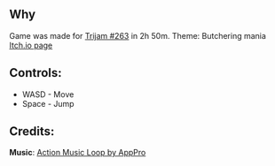 ## Why
Game was made for [Trijam #263​](https://itch.io/jam/trijam-263) in 2h 50m.
Theme:  Butchering mania​​
[Itch.io page](https://melonramune.itch.io/grinder-escape)

## Controls: 

- WASD - Move
- Space - Jump

## Credits:

**Music**: [Action Music Loop by AppPro](https://opengameart.org/content/action-music-loop)
